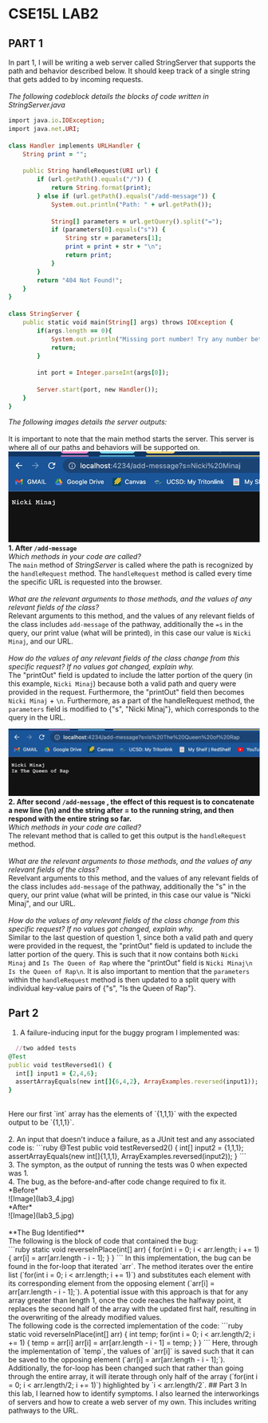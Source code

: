 # CSE15L LAB2
## PART 1
In part 1, I will be writing a web server called StringServer that supports the path and behavior described below. It should keep track of a single string that gets added to by incoming requests. <br>
<br>
*The following codeblock details the blocks of code written in StringServer.java* <br>
```ruby
import java.io.IOException;
import java.net.URI;

class Handler implements URLHandler {
    String print = "";

    public String handleRequest(URI url) {
        if (url.getPath().equals("/")) {
            return String.format(print);
        } else if (url.getPath().equals("/add-message")) {
            System.out.println("Path: " + url.getPath());

            String[] parameters = url.getQuery().split("=");
            if (parameters[0].equals("s")) {
                String str = parameters[1];
                print = print + str + "\n";
                return print;
            }
        }
        return "404 Not Found!";
    }
}

class StringServer {
    public static void main(String[] args) throws IOException {
        if(args.length == 0){
            System.out.println("Missing port number! Try any number between 1024 to 49151");
            return;
        }

        int port = Integer.parseInt(args[0]);

        Server.start(port, new Handler());
    }
}
```
*The following images details the server outputs:* <br>
<br>
It is important to note that the main method starts the server. This server is where all of our paths and behaviors will be supported on.
![Image](lab2_8.jpg)<br>
**1. After `/add-message`**<br>
*Which methods in your code are called?*<br>
The `main` method of *StringServer* is called where the path is recognized by the `handleRequest` method. The `handleRequest` method is called every time the specific URL is requested into the browser.<br>
<br>
*What are the relevant arguments to those methods, and the values of any relevant fields of the class?*<br>
Relevant arguments to this method, and the values of any relevant fields of the class includes `add-message` of the pathway, additionally the `=s` in the query, our print value (what will be printed), in this case our value is `Nicki Minaj`, and our URL.<br>
<br>
*How do the values of any relevant fields of the class change from this specific request? If no values got changed, explain why.*<br>
The "printOut" field is updated to include the latter portion of the query (in this example, `Nicki Minaj`) because both a valid path and query were provided in the request. Furthermore, the "printOut" field then becomes `Nicki Minaj` + `\n`. Furthermore, as a part of the handleRequest method, the `parameters` field is modified to {"s", "Nicki Minaj"}, which corresponds to the query in the URL.


![Image](lab2_10.jpg) <br>
**2. After second `/add-message` , the effect of this request is to concatenate a new line (\n) and the string after = to the running string, and then respond with the entire string so far.**<br>
*Which methods in your code are called?*<br>
The relevant method that is called to get this output is the `handleRequest` method.<br>
<br>
*What are the relevant arguments to those methods, and the values of any relevant fields of the class?* <br>
Revelvant arguments to this method, and the values of any relevant fields of the class includes `add-message` of the pathway, additionally the "s" in the query, our print value (what will be printed, in this case our value is "Nicki Minaj", and our URL.<br>
<br>
*How do the values of any relevant fields of the class change from this specific request? If no values got changed, explain why.*<br>
Similar to the last question of question 1, since both a valid path and query were provided in the request, the "printOut" field is updated to include the latter portion of the query. This is such that it now contains both `Nicki Minaj` and `Is The Queen of Rap` where the "printOut" field is `Nicki Minaj\n Is the Queen of Rap\n`. It is also important to mention that the `parameters` within the `handleRequest` method is then updated to a split query with individual key-value pairs of {"s", "Is the Queen of Rap"}.

## Part 2
1. A failure-inducing input for the buggy program I implemented was:<br>
```ruby
  //two added tests
@Test
public void testReversed1() {
  int[] input1 = {2,4,6};
  assertArrayEquals(new int[]{6,4,2}, ArrayExamples.reversed(input1));
}
```
<br>
Here our first `int` array has the elements of `{1,1,1}` with the expected output to be `{1,1,1}`.<br>
<br>
2. An input that doesn't induce a failure, as a JUnit test and any associated code is:
```ruby
@Test
public void testReversed2() {
  int[] input2 = {1,1,1};
  assertArrayEquals(new int[]{1,1,1}, ArrayExamples.reversed(input2));
}
```
<br>
3. The sympton, as the output of running the tests was 0 when expected was 1.<br>
4. The bug, as the before-and-after code change required to fix it.<br>
*Before* <br>
![Image](lab3_4.jpg)<br>
*After* <br>
![Image](lab3_5.jpg)<br>
<br>
**The Bug Identified**<br>
The following is the block of code that contained the bug:<br>
```ruby
static void reverseInPlace(int[] arr) {
    for(int i = 0; i < arr.length; i += 1) {
        arr[i] = arr[arr.length - i - 1];
    }
}
```
In this implementation, the bug can be found in the for-loop that iterated `arr`. The method iterates over the entire list (`for(int i = 0; i < arr.length; i += 1)`) and substitutes each element with its corresponding element from the opposing element (`arr[i] = arr[arr.length - i - 1];`). A potential issue with this approach is that for any array greater than length 1, once the code reaches the halfway point, it replaces the second half of the array with the updated first half, resulting in the overwriting of the already modified values.
<br>
The following code is the corrected implementation of the code:
```ruby
static void reverseInPlace(int[] arr) {
    int temp;
    for(int i = 0; i < arr.length/2; i += 1) {
        temp = arr[i]
        arr[i] = arr[arr.length - i - 1] = temp;
    }
}
```
Here, through the implementation of `temp`, the values of `arr[i]` is saved such that it can be saved to the opposing element (`arr[i] = arr[arr.length - i - 1];`). Additionally, the for-loop has been changed such that rather than going through the entire array, it will iterate through only half of the array (`for(int i = 0; i < arr.length/2; i += 1)`) highlighted by `i < arr.length/2`. 
## Part 3
In this lab, I learned how to identify symptoms. I also learned the interworkings of servers and how to create a web server of my own. This includes writing pathways to the URL.
